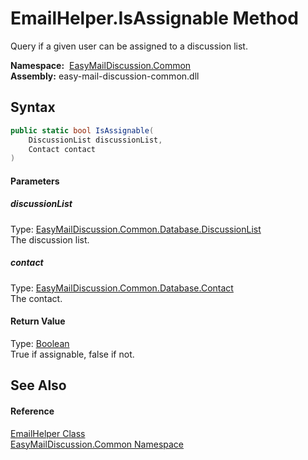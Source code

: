 EmailHelper.IsAssignable Method
===============================
Query if a given user can be assigned to a discussion list.

  **Namespace:**  [EasyMailDiscussion.Common][1]  
  **Assembly:** easy-mail-discussion-common.dll

Syntax
------

```csharp
public static bool IsAssignable(
	DiscussionList discussionList,
	Contact contact
)
```

#### Parameters

##### *discussionList*
Type: [EasyMailDiscussion.Common.Database.DiscussionList][2]  
 The discussion list.

##### *contact*
Type: [EasyMailDiscussion.Common.Database.Contact][3]  
 The contact.

#### Return Value
Type: [Boolean][4]  
 True if assignable, false if not. 

See Also
--------

#### Reference
[EmailHelper Class][5]  
[EasyMailDiscussion.Common Namespace][1]  

[1]: ../README.md
[2]: ../../EasyMailDiscussion.Common.Database/DiscussionList/README.md
[3]: ../../EasyMailDiscussion.Common.Database/Contact/README.md
[4]: https://docs.microsoft.com/dotnet/api/system.boolean
[5]: README.md